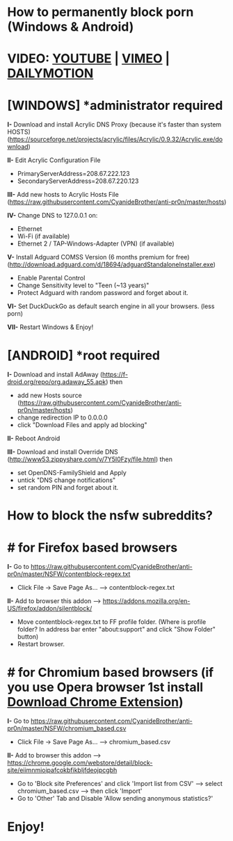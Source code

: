 # **How to permanently block porn (Windows & Android)**  
# VIDEO: [YOUTUBE](https://www.youtube.com/watch?v=PcfmGIh7lYU) | [VIMEO](https://vimeo.com/171017589) | [DAILYMOTION](http://www.dailymotion.com/video/x4gwtuj)
# **[WINDOWS]** *administrator required  
  
**I-** Download and install Acrylic DNS Proxy (because it's faster than system HOSTS) (https://sourceforge.net/projects/acrylic/files/Acrylic/0.9.32/Acrylic.exe/download)  
  
**II-** Edit Acrylic Configuration File  
  
- PrimaryServerAddress=208.67.222.123  
- SecondaryServerAddress=208.67.220.123  
  
**III-** Add new hosts to Acrylic Hosts File (https://raw.githubusercontent.com/CyanideBrother/anti-pr0n/master/hosts)  
  
**IV-** Change DNS to 127.0.0.1 on:  
- Ethernet  
- Wi-Fi (if available)  
- Ethernet 2 / TAP-Windows-Adapter (VPN) (if available)  
  
**V-** Install Adguard COMSS Version (6 months premium for free) (http://download.adguard.com/d/18694/adguardStandaloneInstaller.exe)  
- Enable Parental Control  
- Change Sensitivity level to "Teen (~13 years)"  
- Protect Adguard with random password and forget about it.  
  
**VI-** Set DuckDuckGo as default search engine in all your browsers. (less porn)  
  
**VII-** Restart Windows & Enjoy!  
  
# **[ANDROID]** *root required  

**I-** Download and install AdAway (https://f-droid.org/repo/org.adaway_55.apk) then  
- add new Hosts source (https://raw.githubusercontent.com/CyanideBrother/anti-pr0n/master/hosts)  
- change redirection IP to 0.0.0.0  
- click "Download Files and apply ad blocking"  
  
**II-** Reboot Android  
  
**III-** Download and install Override DNS (http://www53.zippyshare.com/v/7Y5I0Fzy/file.html) then  
- set OpenDNS-FamilyShield and Apply  
- untick "DNS change notifications"  
- set random PIN and forget about it.  
  

# **How to block the nsfw subreddits?**  
# **# for Firefox based browsers**  
**I-** Go to https://raw.githubusercontent.com/CyanideBrother/anti-pr0n/master/NSFW/contentblock-regex.txt  
- Click File -> Save Page As... --> contentblock-regex.txt

**II-** Add to browser this addon --> https://addons.mozilla.org/en-US/firefox/addon/silentblock/  
- Move contentblock-regex.txt to FF profile folder. (Where is profile folder? In address bar enter "about:support" and click "Show Folder" button)  
- Restart browser.
 
  
# **# for Chromium based browsers** (if you use Opera browser 1st install [Download Chrome Extension](https://addons.opera.com/extensions/details/app_id/kipjbhgniklcnglfaldilecjomjaddfi))  
**I-** Go to https://raw.githubusercontent.com/CyanideBrother/anti-pr0n/master/NSFW/chromium_based.csv  
- Click File -> Save Page As... --> chromium_based.csv  
  
**II-** Add to browser this addon --> https://chrome.google.com/webstore/detail/block-site/eiimnmioipafcokbfikbljfdeojpcgbh  
- Go to 'Block site Preferences' and click 'Import list from CSV' --> select chromium_based.csv  --> then click 'Import'  
- Go to 'Other' Tab and Disable 'Allow sending anonymous statistics?'
# **Enjoy!**

